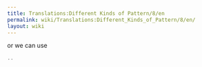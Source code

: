 ```yaml
---
title: Translations:Different Kinds of Pattern/8/en
permalink: wiki/Translations:Different_Kinds_of_Pattern/8/en/
layout: wiki
---
```


or we can use

``` Haskell
..
```
